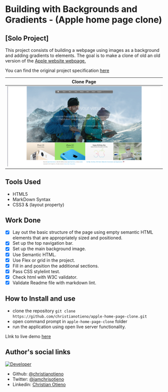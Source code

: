 # Building with Backgrounds and Gradients - (Apple home page clone)

## [Solo Project]

This project consists of building a webpage using images as a background and adding gradients to elements. The goal is to make a clone of old an old version of the [Apple website webpage.](https://web.archive.org/web/20140301004610/http://www.apple.com/)

You can find the original project specification [here](https://www.theodinproject.com/courses/html5-and-css3/lessons/building-with-backgrounds-and-gradients)

|Clone Page|
|:---:|
|![Screenshot](./src/img/README/screenshot.png)|

## Tools Used

- HTML5
- MarkDown Syntax
- CSS3 & (layout property)

## Work Done

- [x] Lay out the basic structure of the page using empty semantic HTML elements that are appropriately sized and positioned.
- [x] Set up the top navigation bar.
- [x] Set up the main background image.
- [x] Use Semantic HTML.
- [x] Use Flex or grid in the project.
- [x] Fill in and position the additional sections.
- [x] Pass CSS stylelint test.
- [x] Check html with W3C validator.
- [x] Validate Readme file with markdown lint.

## How to Install and use

- clone the repository `git clone https://github.com/christianotieno/apple-home-page-clone.git`
- open command prompt in `apple-home-page-clone` folder
- run the application using open live server functionality.

LInk to live demo [here](https://christianotieno.github.io/apple-home-page-clone/.)

## Author's social links

[![Developer](https://img.shields.io/badge/Developer-Christian%20Otieno-brightgreen)](https://www.github.com/christianotieno/)

- Github: [@christianotieno](https://github.com/christianotieno)
- Twitter: [@iamchrisotieno](https://twitter.com/iamchrisotieno)
- Linkedin: [Christian Otieno](https://www.linkedin.com/in/christianotieno/)

